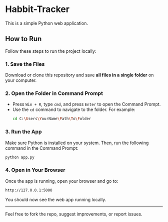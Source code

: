 # Habbit-Tracker

This is a simple Python web application.

## How to Run

Follow these steps to run the project locally:

### 1. Save the Files
Download or clone this repository and save **all files in a single folder** on your computer.

### 2. Open the Folder in Command Prompt
- Press `Win + R`, type `cmd`, and press `Enter` to open the Command Prompt.
- Use the `cd` command to navigate to the folder. For example:
  ```bash
  cd C:\Users\YourName\Path\To\Folder
  ```

### 3. Run the App
Make sure Python is installed on your system. Then, run the following command in the Command Prompt:
```bash
python app.py
```

### 4. Open in Your Browser
Once the app is running, open your browser and go to:
```
http://127.0.0.1:5000
```

You should now see the web app running locally.

---

Feel free to fork the repo, suggest improvements, or report issues.
